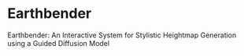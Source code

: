 # Earthbender
Earthbender: An Interactive System for Stylistic Heightmap  Generation using a Guided Diffusion Model
